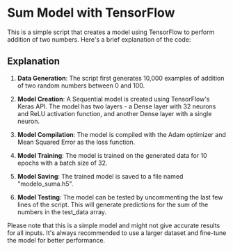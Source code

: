 # Sum Model with TensorFlow

This is a simple script that creates a model using TensorFlow to perform addition of two numbers. Here's a brief explanation of the code:

## Explanation

1. **Data Generation**: The script first generates 10,000 examples of addition of two random numbers between 0 and 100.

2. **Model Creation**: A Sequential model is created using TensorFlow's Keras API. The model has two layers - a Dense layer with 32 neurons and ReLU activation function, and another Dense layer with a single neuron.

3. **Model Compilation**: The model is compiled with the Adam optimizer and Mean Squared Error as the loss function.

4. **Model Training**: The model is trained on the generated data for 10 epochs with a batch size of 32.

5. **Model Saving**: The trained model is saved to a file named "modelo_suma.h5".

6. **Model Testing**: The model can be tested by uncommenting the last few lines of the script. This will generate predictions for the sum of the numbers in the test_data array.

Please note that this is a simple model and might not give accurate results for all inputs. It's always recommended to use a larger dataset and fine-tune the model for better performance.
